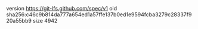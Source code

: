 version https://git-lfs.github.com/spec/v1
oid sha256:c46c9b814da777a654ed1a57ffe137b0ed1e9594fcba3279c28337f920a55bb9
size 4942
